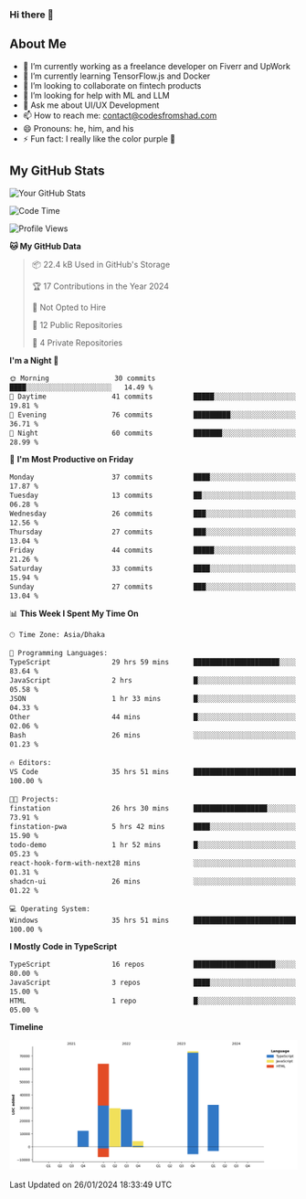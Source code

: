 ### Hi there 👋

## About Me
- 🔭 I’m currently working as a freelance developer on Fiverr and UpWork
- 🌱 I’m currently learning TensorFlow.js and Docker
- 👯 I’m looking to collaborate on fintech products
- 🤔 I’m looking for help with ML and LLM
- 💬 Ask me about UI/UX Development
- 📫 How to reach me: contact@codesfromshad.com
- 😄 Pronouns: he, him, and his
- ⚡ Fun fact: I really like the color purple 💜

## My GitHub Stats

![Your GitHub Stats](https://github-readme-stats.vercel.app/api?username=codesfromshad&show_icons=true&theme=midnight-purple)

<!--START_SECTION:waka-->
![Code Time](http://img.shields.io/badge/Code%20Time-117%20hrs%2013%20mins-blue)

![Profile Views](http://img.shields.io/badge/Profile%20Views-2-blue)

**🐱 My GitHub Data** 

> 📦 22.4 kB Used in GitHub's Storage 
 > 
> 🏆 17 Contributions in the Year 2024
 > 
> 🚫 Not Opted to Hire
 > 
> 📜 12 Public Repositories 
 > 
> 🔑 4 Private Repositories 
 > 
**I'm a Night 🦉** 

```text
🌞 Morning                30 commits          ████░░░░░░░░░░░░░░░░░░░░░   14.49 % 
🌆 Daytime                41 commits          █████░░░░░░░░░░░░░░░░░░░░   19.81 % 
🌃 Evening                76 commits          █████████░░░░░░░░░░░░░░░░   36.71 % 
🌙 Night                  60 commits          ███████░░░░░░░░░░░░░░░░░░   28.99 % 
```
📅 **I'm Most Productive on Friday** 

```text
Monday                   37 commits          ████░░░░░░░░░░░░░░░░░░░░░   17.87 % 
Tuesday                  13 commits          ██░░░░░░░░░░░░░░░░░░░░░░░   06.28 % 
Wednesday                26 commits          ███░░░░░░░░░░░░░░░░░░░░░░   12.56 % 
Thursday                 27 commits          ███░░░░░░░░░░░░░░░░░░░░░░   13.04 % 
Friday                   44 commits          █████░░░░░░░░░░░░░░░░░░░░   21.26 % 
Saturday                 33 commits          ████░░░░░░░░░░░░░░░░░░░░░   15.94 % 
Sunday                   27 commits          ███░░░░░░░░░░░░░░░░░░░░░░   13.04 % 
```


📊 **This Week I Spent My Time On** 

```text
🕑︎ Time Zone: Asia/Dhaka

💬 Programming Languages: 
TypeScript               29 hrs 59 mins      █████████████████████░░░░   83.64 % 
JavaScript               2 hrs               █░░░░░░░░░░░░░░░░░░░░░░░░   05.58 % 
JSON                     1 hr 33 mins        █░░░░░░░░░░░░░░░░░░░░░░░░   04.33 % 
Other                    44 mins             █░░░░░░░░░░░░░░░░░░░░░░░░   02.06 % 
Bash                     26 mins             ░░░░░░░░░░░░░░░░░░░░░░░░░   01.23 % 

🔥 Editors: 
VS Code                  35 hrs 51 mins      █████████████████████████   100.00 % 

🐱‍💻 Projects: 
finstation               26 hrs 30 mins      ██████████████████░░░░░░░   73.91 % 
finstation-pwa           5 hrs 42 mins       ████░░░░░░░░░░░░░░░░░░░░░   15.90 % 
todo-demo                1 hr 52 mins        █░░░░░░░░░░░░░░░░░░░░░░░░   05.23 % 
react-hook-form-with-next28 mins             ░░░░░░░░░░░░░░░░░░░░░░░░░   01.31 % 
shadcn-ui                26 mins             ░░░░░░░░░░░░░░░░░░░░░░░░░   01.22 % 

💻 Operating System: 
Windows                  35 hrs 51 mins      █████████████████████████   100.00 % 
```

**I Mostly Code in TypeScript** 

```text
TypeScript               16 repos            ████████████████████░░░░░   80.00 % 
JavaScript               3 repos             ████░░░░░░░░░░░░░░░░░░░░░   15.00 % 
HTML                     1 repo              █░░░░░░░░░░░░░░░░░░░░░░░░   05.00 % 
```



**Timeline**

![Lines of Code chart](https://raw.githubusercontent.com/codesfromshad/codesfromshad/main/assets/bar_graph.png)


 Last Updated on 26/01/2024 18:33:49 UTC
<!--END_SECTION:waka-->

<!--
**codesfromshad/codesfromshad** is a ✨ _special_ ✨ repository because its `README.md` (this file) appears on your GitHub profile.

Here are some ideas to get you started:

- 🔭 I’m currently working on ...
- 🌱 I’m currently learning ...
- 👯 I’m looking to collaborate on ...
- 🤔 I’m looking for help with ...
- 💬 Ask me about ...
- 📫 How to reach me: ...
- 😄 Pronouns: ...
- ⚡ Fun fact: ...
-->
